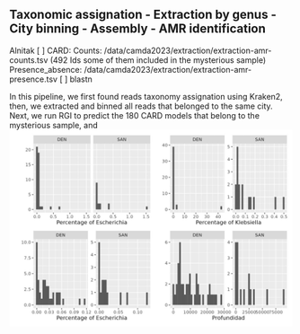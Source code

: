 ## Taxonomic assignation - Extraction by genus - City binning - Assembly - AMR identification
Alnitak 
[ ] CARD: 
Counts: /data/camda2023/extraction/extraction-amr-counts.tsv  (492 Ids some of them included in the mysterious sample)
Presence_absence: /data/camda2023/extraction/extraction-amr-presence.tsv
[ ] blastn   

In this pipeline, we first found reads taxonomy assignation using Kraken2, then, 
we extracted and binned all reads that belonged to the same city. Next, we run RGI
to predict the 180 CARD models that belong to the mysterious sample, and 
![OTU abundances](fig/Abundances_Denver_SFC_EsEnKl.jpeg)  
